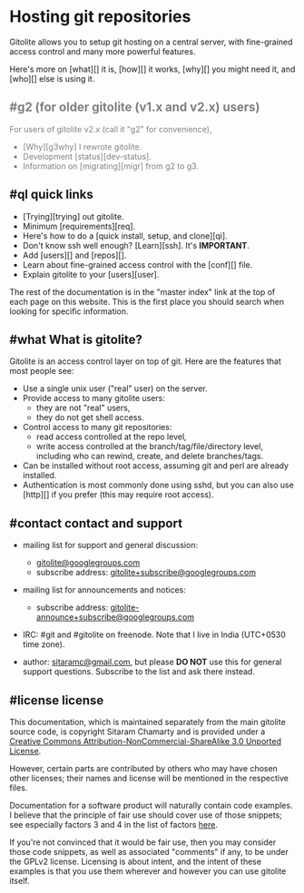 # Hosting git repositories

Gitolite allows you to setup git hosting on a central server, with
fine-grained access control and many more powerful features.

Here's more on [what][] it is, [how][] it works, [why][] you might need it,
and [who][] else is using it.

<font color="gray">

## #g2 (for older gitolite (v1.x and v2.x) users)

For users of gitolite v2.x (call it "g2" for convenience),

  * [Why][g3why] I rewrote gitolite.
  * Development [status][dev-status].
  * Information on [migrating][migr] from g2 to g3.

</font>

## #ql quick links

  * [Trying][trying] out gitolite.
  * Minimum [requirements][req].
  * Here's how to do a [quick install, setup, and clone][qi].
  * Don't know ssh well enough?  [Learn][ssh].  It's **IMPORTANT**.
  * Add [users][] and [repos][].
  * Learn about fine-grained access control with the [conf][] file.
  * Explain gitolite to your [users][user].

The rest of the documentation is in the "master index" link at the top of each
page on this website.  This is the first place you should search when looking
for specific information.

## #what What is gitolite?

Gitolite is an access control layer on top of git.  Here are the features that
most people see:

  * Use a single unix user ("real" user) on the server.
  * Provide access to many gitolite users:
      * they are not "real" users,
      * they do not get shell access.
  * Control access to many git repositories:
      * read access controlled at the repo level,
      * write access controlled at the branch/tag/file/directory level,
        including who can rewind, create, and delete branches/tags.
  * Can be installed without root access, assuming git and perl are already
    installed.
  * Authentication is most commonly done using sshd, but you can also use
    [http][] if you prefer (this may require root access).

## #contact contact and support

  * mailing list for support and general discussion:
      * gitolite@googlegroups.com
      * subscribe address: gitolite+subscribe@googlegroups.com

  * mailing list for announcements and notices:
      * subscribe address: gitolite-announce+subscribe@googlegroups.com

  * IRC: #git and #gitolite on freenode.  Note that I live in India (UTC+0530
    time zone).

  * author: sitaramc@gmail.com, but please **DO NOT** use this for general
    support questions.  Subscribe to the list and ask there instead.

## #license license

This documentation, which is maintained separately from the main gitolite
source code, is copyright Sitaram Chamarty and is provided under a [Creative
Commons Attribution-NonCommercial-ShareAlike 3.0 Unported
License](http://creativecommons.org/licenses/by-nc-sa/3.0/).

However, certain parts are contributed by others who may have chosen other
licenses; their names and license will be mentioned in the respective files.

Documentation for a software product will naturally contain code examples.  I
believe that the principle of fair use should cover use of those snippets; see
especially factors 3 and 4 in the list of factors
[here](http://en.wikipedia.org/wiki/Fair_use#Fair_use_under_United_States_law).

If you're not convinced that it would be fair use, then you may consider those
code snippets, as well as associated "comments" if any, to be under the GPLv2
license.  Licensing is about intent, and the intent of these examples is that
you use them wherever and however you can use gitolite itself.
